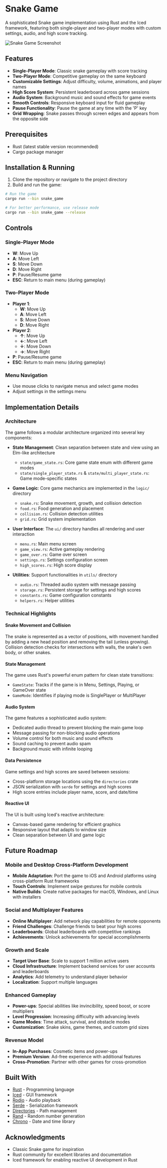 # Snake Game

A sophisticated Snake game implementation using Rust and the Iced framework, featuring both single-player and two-player modes with custom settings, audio, and high score tracking.

![Snake Game Screenshot](https://i.imgur.com/mDeCv3l.png)

## Features

- **Single-Player Mode**: Classic snake gameplay with score tracking
- **Two-Player Mode**: Competitive gameplay on the same keyboard
- **Customizable Settings**: Adjust difficulty, volume, animations, and player names
- **High Score System**: Persistent leaderboard across game sessions
- **Audio System**: Background music and sound effects for game events
- **Smooth Controls**: Responsive keyboard input for fluid gameplay
- **Pause Functionality**: Pause the game at any time with the 'P' key
- **Grid Wrapping**: Snake passes through screen edges and appears from the opposite side

## Prerequisites

- Rust (latest stable version recommended)
- Cargo package manager

## Installation & Running

1. Clone the repository or navigate to the project directory
2. Build and run the game:

```bash
# Run the game
cargo run --bin snake_game

# For better performance, use release mode
cargo run --bin snake_game --release
```

## Controls

### Single-Player Mode
- **W**: Move Up
- **A**: Move Left
- **S**: Move Down
- **D**: Move Right
- **P**: Pause/Resume game
- **ESC**: Return to main menu (during gameplay)

### Two-Player Mode
- **Player 1**:
  - **W**: Move Up
  - **A**: Move Left
  - **S**: Move Down
  - **D**: Move Right
- **Player 2**:
  - **↑**: Move Up
  - **←**: Move Left
  - **↓**: Move Down
  - **→**: Move Right
- **P**: Pause/Resume game
- **ESC**: Return to main menu (during gameplay)

### Menu Navigation
- Use mouse clicks to navigate menus and select game modes
- Adjust settings in the settings menu

## Implementation Details

### Architecture

The game follows a modular architecture organized into several key components:

- **State Management**: Clean separation between state and view using an Elm-like architecture
  - `state/game_state.rs`: Core game state enum with different game modes
  - `state/single_player_state.rs` & `state/multi_player_state.rs`: Game mode-specific states
  
- **Game Logic**: Core game mechanics are implemented in the `logic/` directory
  - `snake.rs`: Snake movement, growth, and collision detection
  - `food.rs`: Food generation and placement
  - `collision.rs`: Collision detection utilities
  - `grid.rs`: Grid system implementation

- **User Interface**: The `ui/` directory handles all rendering and user interaction
  - `menu.rs`: Main menu screen
  - `game_view.rs`: Active gameplay rendering
  - `game_over.rs`: Game over screen
  - `settings.rs`: Settings configuration screen
  - `high_scores.rs`: High score display

- **Utilities**: Support functionalities in `utils/` directory
  - `audio.rs`: Threaded audio system with message passing
  - `storage.rs`: Persistent storage for settings and high scores
  - `constants.rs`: Game configuration constants
  - `helpers.rs`: Helper utilities

### Technical Highlights

#### Snake Movement and Collision
The snake is represented as a vector of positions, with movement handled by adding a new head position and removing the tail (unless growing). Collision detection checks for intersections with walls, the snake's own body, or other snakes.

#### State Management
The game uses Rust's powerful enum pattern for clean state transitions:
- `GameState`: Tracks if the game is in Menu, Settings, Playing, or GameOver state
- `GameMode`: Identifies if playing mode is SinglePlayer or MultiPlayer

#### Audio System
The game features a sophisticated audio system:
- Dedicated audio thread to prevent blocking the main game loop
- Message passing for non-blocking audio operations
- Volume control for both music and sound effects
- Sound caching to prevent audio spam
- Background music with infinite looping

#### Data Persistence
Game settings and high scores are saved between sessions:
- Cross-platform storage locations using the `directories` crate
- JSON serialization with `serde` for settings and high scores
- High score entries include player name, score, and date/time

#### Reactive UI
The UI is built using Iced's reactive architecture:
- Canvas-based game rendering for efficient graphics
- Responsive layout that adapts to window size
- Clean separation between UI and game logic

## Future Roadmap

### Mobile and Desktop Cross-Platform Development
- **Mobile Adaptation**: Port the game to iOS and Android platforms using cross-platform Rust frameworks
- **Touch Controls**: Implement swipe gestures for mobile controls
- **Native Builds**: Create native packages for macOS, Windows, and Linux with installers

### Social and Multiplayer Features
- **Online Multiplayer**: Add network play capabilities for remote opponents
- **Friend Challenges**: Challenge friends to beat your high scores
- **Leaderboards**: Global leaderboards with competitive rankings
- **Achievements**: Unlock achievements for special accomplishments

### Growth and Scale
- **Target User Base**: Scale to support 1 million active users
- **Cloud Infrastructure**: Implement backend services for user accounts and leaderboards
- **Analytics**: Add telemetry to understand player behavior
- **Localization**: Support multiple languages

### Enhanced Gameplay
- **Power-ups**: Special abilities like invincibility, speed boost, or score multipliers
- **Level Progression**: Increasing difficulty with advancing levels
- **Game Modes**: Time attack, survival, and obstacle modes
- **Customization**: Snake skins, game themes, and custom grid sizes

### Revenue Model
- **In-App Purchases**: Cosmetic items and power-ups
- **Premium Version**: Ad-free experience with additional features
- **Cross-Promotion**: Partner with other games for cross-promotion

## Built With

- [Rust](https://www.rust-lang.org/) - Programming language
- [Iced](https://github.com/iced-rs/iced) - GUI framework
- [Rodio](https://github.com/RustAudio/rodio) - Audio playback
- [Serde](https://github.com/serde-rs/serde) - Serialization framework
- [Directories](https://github.com/dirs-dev/directories-rs) - Path management
- [Rand](https://github.com/rust-random/rand) - Random number generation
- [Chrono](https://github.com/chronotope/chrono) - Date and time library


## Acknowledgments

- Classic Snake game for inspiration
- Rust community for excellent libraries and documentation
- Iced framework for enabling reactive UI development in Rust